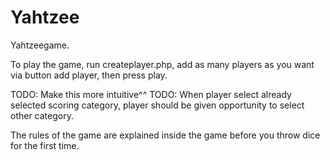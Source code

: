 # Yahtzee
Yahtzeegame.

To play the game, run createplayer.php, add as many players as you want via button add player, then press play.

TODO: Make this more intuitive^^
TODO: When player select already selected scoring category, player should be given opportunity to select other category.

The rules of the game are explained inside the game before you throw dice for the first time.

